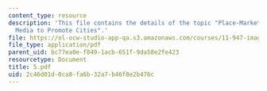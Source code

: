 ```yaml
---
content_type: resource
description: 'This file contains the details of the topic "Place-Marketing: Using
  Media to Promote Cities".'
file: https://ol-ocw-studio-app-qa.s3.amazonaws.com/courses/11-947-imaging-the-city-the-place-of-media-in-city-design-and-development-fall-1998/2c46d01d0ca8fa6b32a7b46f8e2b476c_5.pdf
file_type: application/pdf
parent_uid: bc77ea0e-f849-1acb-651f-9da58e2fe423
resourcetype: Document
title: 5.pdf
uid: 2c46d01d-0ca8-fa6b-32a7-b46f8e2b476c
---
```

